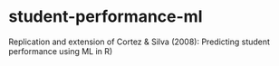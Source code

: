 # student-performance-ml
Replication and extension of Cortez &amp; Silva (2008): Predicting student performance using ML in R)
